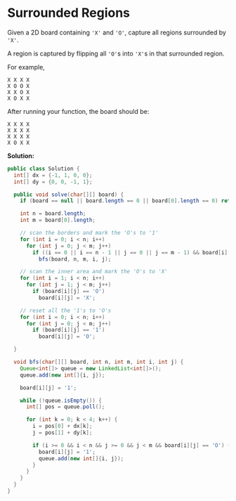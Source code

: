 # Surrounded Regions

Given a 2D board containing `'X'` and `'O'`, capture all regions surrounded by `'X'`.

A region is captured by flipping all `'O'`s into `'X'`s in that surrounded region.

For example,
```
X X X X
X O O X
X X O X
X O X X
```
After running your function, the board should be:
```
X X X X
X X X X
X X X X
X O X X
```

**Solution:**
```java
public class Solution {
  int[] dx = {-1, 1, 0, 0};
  int[] dy = {0, 0, -1, 1};

  public void solve(char[][] board) {
    if (board == null || board.length == 0 || board[0].length == 0) return;

    int n = board.length;
    int m = board[0].length;

    // scan the borders and mark the 'O's to '1'
    for (int i = 0; i < n; i++)
      for (int j = 0; j < m; j++)
        if ((i == 0 || i == n - 1 || j == 0 || j == m - 1) && board[i][j] == 'O')
          bfs(board, n, m, i, j);

    // scan the inner area and mark the 'O's to 'X'
    for (int i = 1; i < n; i++)
      for (int j = 1; j < m; j++)
        if (board[i][j] == 'O')
          board[i][j] = 'X';

    // reset all the '1's to 'O's
    for (int i = 0; i < n; i++)
      for (int j = 0; j < m; j++)
        if (board[i][j] == '1')
          board[i][j] = 'O';

  }

  void bfs(char[][] board, int n, int m, int i, int j) {
    Queue<int[]> queue = new LinkedList<int[]>();
    queue.add(new int[]{i, j});

    board[i][j] = '1';

    while (!queue.isEmpty()) {
      int[] pos = queue.poll();

      for (int k = 0; k < 4; k++) {
        i = pos[0] + dx[k];
        j = pos[1] + dy[k];

        if (i >= 0 && i < n && j >= 0 && j < m && board[i][j] == 'O') {
          board[i][j] = '1';
          queue.add(new int[]{i, j});
        }
      }
    }
  }
}
```